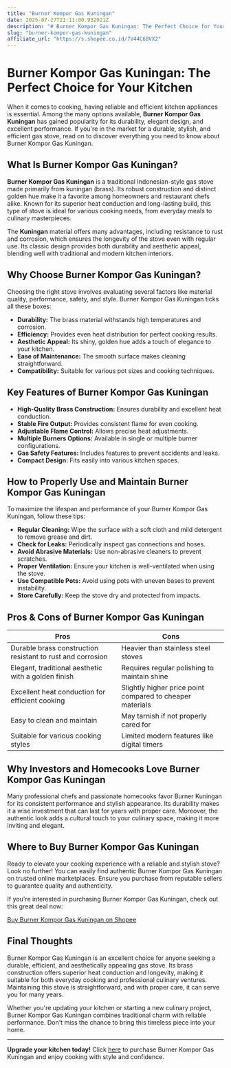 ```yaml
---
title: "Burner Kompor Gas Kuningan"
date: 2025-07-27T21:11:00.932921Z
description: "# Burner Kompor Gas Kuningan: The Perfect Choice for Your Kitchen..."
slug: "burner-kompor-gas-kuningan"
affiliate_url: "https://s.shopee.co.id/7V44C68VX2"
---
```

# Burner Kompor Gas Kuningan: The Perfect Choice for Your Kitchen

When it comes to cooking, having reliable and efficient kitchen appliances is essential. Among the many options available, **Burner Kompor Gas Kuningan** has gained popularity for its durability, elegant design, and excellent performance. If you're in the market for a durable, stylish, and efficient gas stove, read on to discover everything you need to know about Burner Kompor Gas Kuningan.

## What Is Burner Kompor Gas Kuningan?

**Burner Kompor Gas Kuningan** is a traditional Indonesian-style gas stove made primarily from kuningan (brass). Its robust construction and distinct golden hue make it a favorite among homeowners and restaurant chefs alike. Known for its superior heat conduction and long-lasting build, this type of stove is ideal for various cooking needs, from everyday meals to culinary masterpieces.

The **Kuningan** material offers many advantages, including resistance to rust and corrosion, which ensures the longevity of the stove even with regular use. Its classic design provides both durability and aesthetic appeal, blending well with traditional and modern kitchen interiors.

## Why Choose Burner Kompor Gas Kuningan?

Choosing the right stove involves evaluating several factors like material quality, performance, safety, and style. Burner Kompor Gas Kuningan ticks all these boxes:

- **Durability:** The brass material withstands high temperatures and corrosion.
- **Efficiency:** Provides even heat distribution for perfect cooking results.
- **Aesthetic Appeal:** Its shiny, golden hue adds a touch of elegance to your kitchen.
- **Ease of Maintenance:** The smooth surface makes cleaning straightforward.
- **Compatibility:** Suitable for various pot sizes and cooking techniques.

## Key Features of Burner Kompor Gas Kuningan

- **High-Quality Brass Construction:** Ensures durability and excellent heat conduction.
- **Stable Fire Output:** Provides consistent flame for even cooking.
- **Adjustable Flame Control:** Allows precise heat adjustments.
- **Multiple Burners Options:** Available in single or multiple burner configurations.
- **Gas Safety Features:** Includes features to prevent accidents and leaks.
- **Compact Design:** Fits easily into various kitchen spaces.

## How to Properly Use and Maintain Burner Kompor Gas Kuningan

To maximize the lifespan and performance of your Burner Kompor Gas Kuningan, follow these tips:

- **Regular Cleaning:** Wipe the surface with a soft cloth and mild detergent to remove grease and dirt.
- **Check for Leaks:** Periodically inspect gas connections and hoses.
- **Avoid Abrasive Materials:** Use non-abrasive cleaners to prevent scratches.
- **Proper Ventilation:** Ensure your kitchen is well-ventilated when using the stove.
- **Use Compatible Pots:** Avoid using pots with uneven bases to prevent instability.
- **Store Carefully:** Keep the stove dry and protected from impacts.

## Pros & Cons of Burner Kompor Gas Kuningan

| **Pros**                                              | **Cons**                                            |
|--------------------------------------------------------|-----------------------------------------------------|
| Durable brass construction resistant to rust and corrosion | Heavier than stainless steel stoves               |
| Elegant, traditional aesthetic with a golden finish   | Requires regular polishing to maintain shine      |
| Excellent heat conduction for efficient cooking       | Slightly higher price point compared to cheaper materials |
| Easy to clean and maintain                            | May tarnish if not properly cared for            |
| Suitable for various cooking styles                     | Limited modern features like digital timers     |

## Why Investors and Homecooks Love Burner Kompor Gas Kuningan

Many professional chefs and passionate homecooks favor Burner Kuningan for its consistent performance and stylish appearance. Its durability makes it a wise investment that can last for years with proper care. Moreover, the authentic look adds a cultural touch to your culinary space, making it more inviting and elegant.

## Where to Buy Burner Kompor Gas Kuningan

Ready to elevate your cooking experience with a reliable and stylish stove? Look no further! You can easily find authentic Burner Kompor Gas Kuningan on trusted online marketplaces. Ensure you purchase from reputable sellers to guarantee quality and authenticity.

If you're interested in purchasing Burner Kompor Gas Kuningan, check out this great deal now:

[Buy Burner Kompor Gas Kuningan on Shopee](https://s.shopee.co.id/7V44C68VX2)

## Final Thoughts

Burner Kompor Gas Kuningan is an excellent choice for anyone seeking a durable, efficient, and aesthetically appealing gas stove. Its brass construction offers superior heat conduction and longevity, making it suitable for both everyday cooking and professional culinary ventures. Maintaining this stove is straightforward, and with proper care, it can serve you for many years.

Whether you're updating your kitchen or starting a new culinary project, Burner Kompor Gas Kuningan combines traditional charm with reliable performance. Don't miss the chance to bring this timeless piece into your home.

---

**Upgrade your kitchen today!** Click [here](https://s.shopee.co.id/7V44C68VX2) to purchase Burner Kompor Gas Kuningan and enjoy cooking with style and confidence.